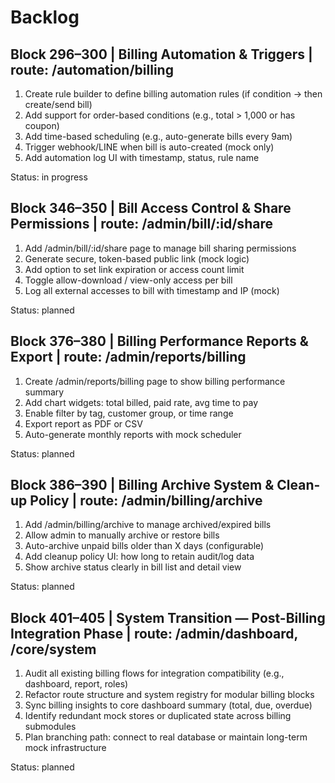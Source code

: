 # Backlog

## Block 296–300 | Billing Automation & Triggers | route: /automation/billing

1. Create rule builder to define billing automation rules (if condition → then create/send bill)
2. Add support for order-based conditions (e.g., total > 1,000 or has coupon)
3. Add time-based scheduling (e.g., auto-generate bills every 9am)
4. Trigger webhook/LINE when bill is auto-created (mock only)
5. Add automation log UI with timestamp, status, rule name

Status: in progress

## Block 346–350 | Bill Access Control & Share Permissions | route: /admin/bill/:id/share

1. Add /admin/bill/:id/share page to manage bill sharing permissions
2. Generate secure, token-based public link (mock logic)
3. Add option to set link expiration or access count limit
4. Toggle allow-download / view-only access per bill
5. Log all external accesses to bill with timestamp and IP (mock)

Status: planned

## Block 376–380 | Billing Performance Reports & Export | route: /admin/reports/billing

1. Create /admin/reports/billing page to show billing performance summary
2. Add chart widgets: total billed, paid rate, avg time to pay
3. Enable filter by tag, customer group, or time range
4. Export report as PDF or CSV
5. Auto-generate monthly reports with mock scheduler

Status: planned

## Block 386–390 | Billing Archive System & Clean-up Policy | route: /admin/billing/archive

1. Add /admin/billing/archive to manage archived/expired bills
2. Allow admin to manually archive or restore bills
3. Auto-archive unpaid bills older than X days (configurable)
4. Add cleanup policy UI: how long to retain audit/log data
5. Show archive status clearly in bill list and detail view

Status: planned

## Block 401–405 | System Transition — Post-Billing Integration Phase | route: /admin/dashboard, /core/system

1. Audit all existing billing flows for integration compatibility (e.g., dashboard, report, roles)
2. Refactor route structure and system registry for modular billing blocks
3. Sync billing insights to core dashboard summary (total, due, overdue)
4. Identify redundant mock stores or duplicated state across billing submodules
5. Plan branching path: connect to real database or maintain long-term mock infrastructure

Status: planned
